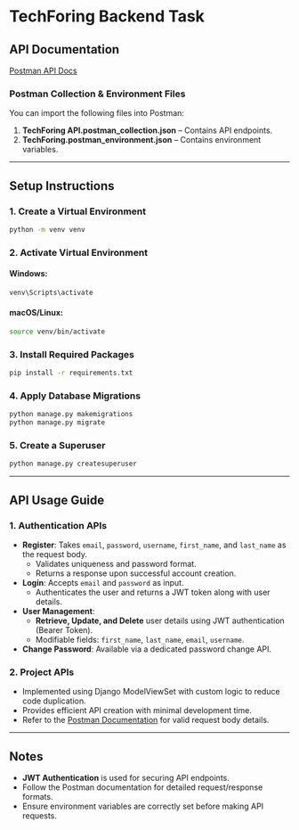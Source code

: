 # TechForing Backend Task

## API Documentation
[Postman API Docs](https://documenter.getpostman.com/view/20333890/2sAYdoDS6H)

### Postman Collection & Environment Files
You can import the following files into Postman:
1. **TechForing API.postman_collection.json** – Contains API endpoints.
2. **TechForing.postman_environment.json** – Contains environment variables.

---

## Setup Instructions
### 1. Create a Virtual Environment
```sh
python -m venv venv
```
### 2. Activate Virtual Environment
#### Windows:
```sh
venv\Scripts\activate
```
#### macOS/Linux:
```sh
source venv/bin/activate
```

### 3. Install Required Packages
```sh
pip install -r requirements.txt
```

### 4. Apply Database Migrations
```sh
python manage.py makemigrations
python manage.py migrate
```

### 5. Create a Superuser
```sh
python manage.py createsuperuser
```

---

## API Usage Guide
### 1. Authentication APIs
- **Register**: Takes `email`, `password`, `username`, `first_name`, and `last_name` as the request body.
  - Validates uniqueness and password format.
  - Returns a response upon successful account creation.
- **Login**: Accepts `email` and `password` as input.
  - Authenticates the user and returns a JWT token along with user details.
- **User Management**:
  - **Retrieve, Update, and Delete** user details using JWT authentication (Bearer Token).
  - Modifiable fields: `first_name`, `last_name`, `email`, `username`.
- **Change Password**: Available via a dedicated password change API.

### 2. Project APIs
- Implemented using Django ModelViewSet with custom logic to reduce code duplication.
- Provides efficient API creation with minimal development time.
- Refer to the [Postman Documentation](https://documenter.getpostman.com/view/20333890/2sAYdoDS6H) for valid request body details.

---

## Notes
- **JWT Authentication** is used for securing API endpoints.
- Follow the Postman documentation for detailed request/response formats.
- Ensure environment variables are correctly set before making API requests.

